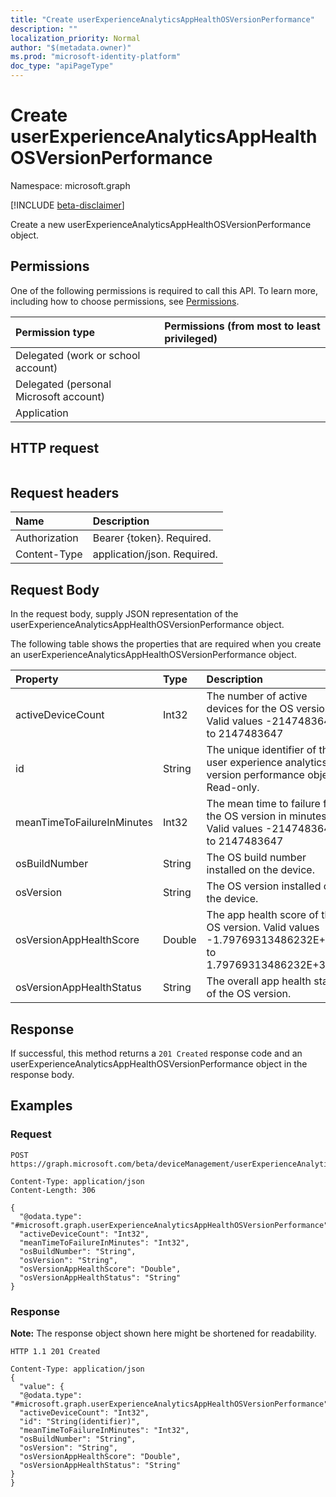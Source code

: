```yaml
---
title: "Create userExperienceAnalyticsAppHealthOSVersionPerformance"
description: ""
localization_priority: Normal
author: "$(metadata.owner)"
ms.prod: "microsoft-identity-platform"
doc_type: "apiPageType"
---
```


# Create userExperienceAnalyticsAppHealthOSVersionPerformance

Namespace: microsoft.graph

[!INCLUDE [beta-disclaimer](../../includes/beta-disclaimer.md)]

Create a new userExperienceAnalyticsAppHealthOSVersionPerformance object.

## Permissions

One of the following permissions is required to call this API. To learn more, including how to choose permissions, see [Permissions](/graph/permissions-reference).

| Permission type                        | Permissions (from most to least privileged) |
| :------------------------------------- | :------------------------------------------ |
| Delegated (work or school account)     |                                             |
| Delegated (personal Microsoft account) |                                             |
| Application                            |                                             |

## HTTP request

<!-- {
  "blockType": "ignored"
}
-->

```http

```

## Request headers

| Name          | Description                 |
| :------------ | :-------------------------- |
| Authorization | Bearer {token}. Required.   |
| Content-Type  | application/json. Required. |

## Request Body

In the request body, supply JSON representation of the userExperienceAnalyticsAppHealthOSVersionPerformance object.

<!-- Actions and Functions -->

<!-- CRUD Methods -->

The following table shows the properties that are required when you create an userExperienceAnalyticsAppHealthOSVersionPerformance object.

| Property                   | Type   | Description                                                                                          |
| :------------------------- | :----- | :--------------------------------------------------------------------------------------------------- |
| activeDeviceCount          | Int32  | The number of active devices for the OS version. Valid values -2147483648 to 2147483647              |
| id                         | String | The unique identifier of the user experience analytics OS version performance object. Read-only.     |
| meanTimeToFailureInMinutes | Int32  | The mean time to failure for the OS version in minutes. Valid values -2147483648 to 2147483647       |
| osBuildNumber              | String | The OS build number installed on the device.                                                         |
| osVersion                  | String | The OS version installed on the device.                                                              |
| osVersionAppHealthScore    | Double | The app health score of the OS version. Valid values -1.79769313486232E+308 to 1.79769313486232E+308 |
| osVersionAppHealthStatus   | String | The overall app health status of the OS version.                                                     |

## Response

If successful, this method returns a `201 Created` response code and an userExperienceAnalyticsAppHealthOSVersionPerformance object in the response body.

## Examples

### Request

<!-- {
  "blockType": "request",
  "name": "create_userexperienceanalyticsapphealthosversionperformance"
}
-->

```http
POST https://graph.microsoft.com/beta/deviceManagement/userExperienceAnalyticsAppHealthOSVersionPerformance/{id}

Content-Type: application/json
Content-Length: 306

{
  "@odata.type": "#microsoft.graph.userExperienceAnalyticsAppHealthOSVersionPerformance",
  "activeDeviceCount": "Int32",
  "meanTimeToFailureInMinutes": "Int32",
  "osBuildNumber": "String",
  "osVersion": "String",
  "osVersionAppHealthScore": "Double",
  "osVersionAppHealthStatus": "String"
}

```

### Response

**Note:** The response object shown here might be shortened for readability.

<!-- {
  "blockType": "response",
  "truncated": true,
  "@odata.type": "microsoft.management.services.api.userExperienceAnalyticsAppHealthOSVersionPerformance"
}
-->

```http
HTTP 1.1 201 Created

Content-Type: application/json
{
  "value": {
  "@odata.type": "#microsoft.graph.userExperienceAnalyticsAppHealthOSVersionPerformance",
  "activeDeviceCount": "Int32",
  "id": "String(identifier)",
  "meanTimeToFailureInMinutes": "Int32",
  "osBuildNumber": "String",
  "osVersion": "String",
  "osVersionAppHealthScore": "Double",
  "osVersionAppHealthStatus": "String"
}
}

```